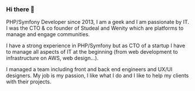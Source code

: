 ### Hi there 👋

PHP/Symfony Developer since 2013, I am a geek and I am passionate by IT.
I was the CTO & co founder of Studeal and Wenity which are platforms to manage and engage communities.

I have a strong experience in PHP/Symfony but as CTO of a startup I have to manage all aspects of IT at the beginning (from web development to infrastructure on AWS, web design...).

I managed a team including front and back end engineers and UX/UI designers. My job is my passion, I like what I do and I like to help my clients with their projects.
